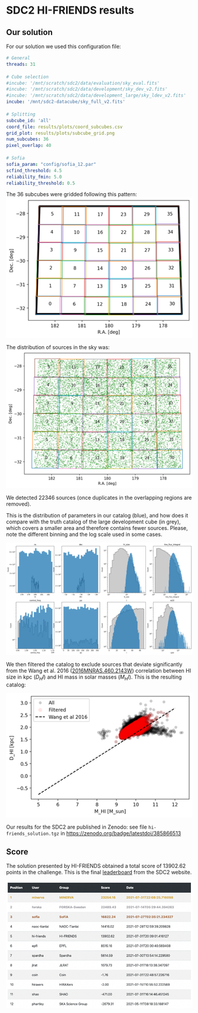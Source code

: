 # SDC2 HI-FRIENDS results

## Our solution

For our solution we used this configuration file:

```yaml
# General
threads: 31

# Cube selection
#incube: '/mnt/scratch/sdc2/data/evaluation/sky_eval.fits'
#incube: '/mnt/scratch/sdc2/data/development/sky_dev_v2.fits'
#incube: '/mnt/scratch/sdc2/data/development_large/sky_ldev_v2.fits'
incube: '/mnt/sdc2-datacube/sky_full_v2.fits'

# Splitting
subcube_id: 'all'
coord_file: results/plots/coord_subcubes.csv
grid_plot: results/plots/subcube_grid.png
num_subcubes: 36
pixel_overlap: 40

# Sofia
sofia_param: "config/sofia_12.par"
scfind_threshold: 4.5
reliability_fmin: 5.0
reliability_threshold: 0.5
```

The 36 subcubes were gridded following this pattern:
![Example of subcube grid](figures/subcube_grid.png)

The distribution of sources in the sky was:
![Detected catalog](figures/sky_detected_sources.png)

We detected 22346 sources (once duplicates in the overlapping regions are removed).

This is the distribution of parameters in our catalog (blue), and how does it compare with the truth catalog of the large development cube (in grey), which covers a smaller area and therefore contains fewer sources. Please, note the different binning and the log scale used in some cases.

![Parameters distribution](figures/output_params_distribution.png)

We then filtered the catalog to exclude sources that deviate significantly from the  Wang et al. 2016 ([2016MNRAS.460.2143W](https://ui.adsabs.harvard.edu/abs/2016MNRAS.460.2143W/abstract)) correlation between HI size in kpc ($D_HI$) and HI mass in solar masses ($M_HI$). This is the resulting catalog:

![Filtered by D-M correlation](figures/filtered_sources.png)

Our results for the SDC2 are published in Zenodo: see file `hi-friends_solution.tgz` in https://zenodo.org/badge/latestdoi/385866513


## Score

The solution presented by HI-FRIENDS obtained a total score of 13902.62 points in the challenge. This is the final [leaderboard](https://sdc2.astronomers.skatelescope.org/sdc2-challenge/leaderboard) from the SDC2 website. 

![leaderboard](figures/leaderboard.png)
